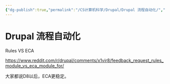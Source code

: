 ```yaml
---
{"dg-publish":true,"permalink":"/CS计算机科学/Drupal/Drupal 流程自动化/","tags":["Drupal"],"noteIcon":"","created":"2024-08-28T17:27:38.000+08:00","updated":"2024-03-20T22:58:52.000+08:00"}
---
```


# Drupal 流程自动化

Rules VS ECA

https://www.reddit.com/r/drupal/comments/x1vir8/feedback_request_rules_module_vs_eca_module_for/

大家都说D8以后，ECA更稳定。
